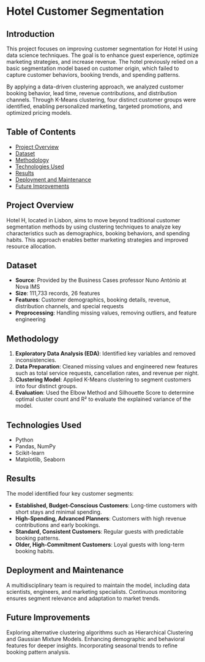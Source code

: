 # Hotel Customer Segmentation  

## Introduction  
This project focuses on improving customer segmentation for Hotel H using data science techniques. The goal is to enhance guest experience, optimize marketing strategies, and increase revenue. The hotel previously relied on a basic segmentation model based on customer origin, which failed to capture customer behaviors, booking trends, and spending patterns.  

By applying a data-driven clustering approach, we analyzed customer booking behavior, lead time, revenue contributions, and distribution channels. Through K-Means clustering, four distinct customer groups were identified, enabling personalized marketing, targeted promotions, and optimized pricing models.  

## Table of Contents  
- [Project Overview](#project-overview)  
- [Dataset](#dataset)  
- [Methodology](#methodology)  
- [Technologies Used](#technologies-used)  
- [Results](#results)  
- [Deployment and Maintenance](#deployment-and-maintenance)  
- [Future Improvements](#future-improvements)  
 

## Project Overview  
Hotel H, located in Lisbon, aims to move beyond traditional customer segmentation methods by using clustering techniques to analyze key characteristics such as demographics, booking behaviors, and spending habits. This approach enables better marketing strategies and improved resource allocation.  

## Dataset  
- **Source**: Provided by the Business Cases professor Nuno António at Nova IMS   
- **Size**: 111,733 records, 26 features  
- **Features**: Customer demographics, booking details, revenue, distribution channels, and special requests  
- **Preprocessing**: Handling missing values, removing outliers, and feature engineering  

## Methodology  
1. **Exploratory Data Analysis (EDA)**: Identified key variables and removed inconsistencies.  
2. **Data Preparation**: Cleaned missing values and engineered new features such as total service requests, cancellation rates, and revenue per night.  
3. **Clustering Model**: Applied K-Means clustering to segment customers into four distinct groups.  
4. **Evaluation**: Used the Elbow Method and Silhouette Score to determine optimal cluster count and R² to evaluate the explained variance of the model.  

## Technologies Used  
- Python  
- Pandas, NumPy  
- Scikit-learn  
- Matplotlib, Seaborn  

## Results
The model identified four key customer segments:

- **Established, Budget-Conscious Customers**: Long-time customers with short stays and minimal spending.
- **High-Spending, Advanced Planners**: Customers with high revenue contributions and early bookings.
- **Standard, Consistent Customers**: Regular guests with predictable booking patterns.
- **Older, High-Commitment Customers**: Loyal guests with long-term booking habits.

## Deployment and Maintenance
A multidisciplinary team is required to maintain the model, including data scientists, engineers, and marketing specialists. Continuous monitoring ensures segment relevance and adaptation to market trends.

## Future Improvements
Exploring alternative clustering algorithms such as Hierarchical Clustering and Gaussian Mixture Models.
Enhancing demographic and behavioral features for deeper insights.
Incorporating seasonal trends to refine booking pattern analysis.

